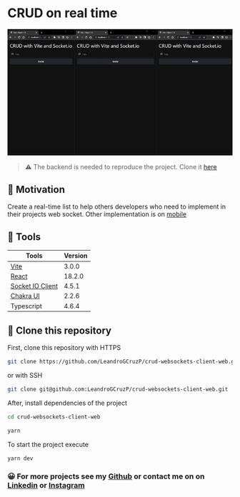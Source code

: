 # CRUD on real time

![CRUD finished](./public/crud.gif)

> ⚠️ The backend is needed to reproduce the project. Clone it [here](https://github.com/KollerZx/crud-websockets)

## 👷 Motivation
Create a real-time list to help others developers who need to implement in their projects web socket. Other implementation is on [mobile](https://github.com/LeandroGCruzP/crud-websockets-client-mobile)

## 🔧 Tools
Tools | Version
----- | --------
[Vite](https://vitejs.dev/guide/) | 3.0.0
[React](https://pt-br.reactjs.org/docs/getting-started.html) | 18.2.0
[Socket IO Client](https://socket.io/docs/v4/client-api/) | 4.5.1
[Chakra UI](https://chakra-ui.com/getting-started) | 2.2.6
Typescript | 4.6.4

## 👥 Clone this repository
First, clone this repository with HTTPS
```bash
git clone https://github.com/LeandroGCruzP/crud-websockets-client-web.git
```

or with SSH

```bash
git clone git@github.com:LeandroGCruzP/crud-websockets-client-web.git
```

After, install dependencies of the project

```bash
cd crud-websockets-client-web
```

```bash
yarn
```

To start the project execute
```bash
yarn dev
```

### 😀 For more projects see my [Github](https://github.com/leandrogcruzp) or contact me on on [Linkedin](https://www.linkedin.com/in/leandrogcruzp/) or [Instagram](https://www.instagram.com/lea_gcruz/)

